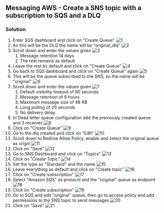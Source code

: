 ## Messaging AWS - Create a SNS topic with a subscription to SQS and a DLQ

### Solution

1. Enter SQS dashboard and click on "Create Queue" ![1](images/1.png)
2. As this will be the DLQ the name will be "original_dlq" ![2](images/2.png)
3. Scroll down and enter the values given ![3](images/3.png)
   1. Message retention 14 days
   2. The rest remains as default
4. Leave the rest by default and click on "Create Queue" ![4](images/4.png)
5. Go back to SQS dashboard and click on "Create Queue" again ![5](images/5.png)
6. This will be the queue subscribed to the SNS, so the name will be "original" ![6](images/6.png)
7. Scroll down and enter the values given ![7](images/7.png)
   1. Default visibility timeout of 60 seconds
   2. Message retention of 6 hours
   3. Maximum message size of 48 KB
   4. Long polling of 20 seconds
   5. No delivery delay
8. In Dead letter queue configuration add the previously created queue and 3 receives ![8](images/8.png)
9. Click on "Create Queue" ![9](images/9.png)
10. Go to the dlq created and click on "Edit" ![10](images/10.png)
11. Scroll down to Redrive Allow Policy, enable and select the original queue as origin ![11](images/11.png)
12. Click on "Save" ![12](images/12.png)
13. Go to SNS Dashboard and click on "Topics" ![13](images/13.png)
14. Click on "Create Topic" ![14](images/14.png)
15. Set the type as "Standard" and the name ![15](images/15.png)
16. Leave everything as default and click on "Create topic" ![16](images/16.png)
17. Click on "Create subscription" ![17](images/17.png)
18. Select "Amazon SQS" as protocol and the "original" queue as endpoint ![18](images/18.png)
19. Click on "Create subscription" ![19](images/19.png)
20. Go to SQS and edit "original" queue, then go to access policy and add permissions to the SNS topic to send messages ![20](images/20.png)
21. Click on "Save" ![21](images/21.png)